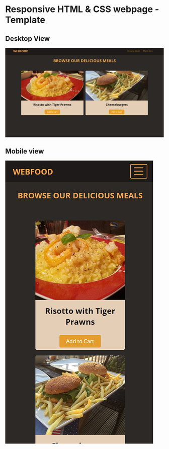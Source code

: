 # Responsive HTML & CSS webpage - Template

## Desktop View
![desktop-view](img/snapshots/Desktop-view.jpg)

## Mobile view
![mobile-view](img/snapshots/Mobile-view.jpg)